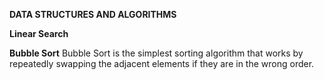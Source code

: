 **DATA STRUCTURES AND ALGORITHMS**

**Linear Search**

**Bubble Sort**
Bubble Sort is the simplest sorting algorithm that works by repeatedly swapping the adjacent elements if they are in the wrong order. 
